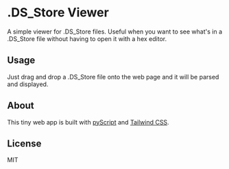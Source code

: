 # .DS_Store Viewer

A simple viewer for .DS_Store files. Useful when you want to see what's in a .DS_Store file without having to open it with a hex editor.

## Usage

Just drag and drop a .DS_Store file onto the web page and it will be parsed and displayed.

## About

This tiny web app is built with [pyScript](https://pyscript.net/) and [Tailwind CSS](https://tailwindcss.com/).

## License

MIT
